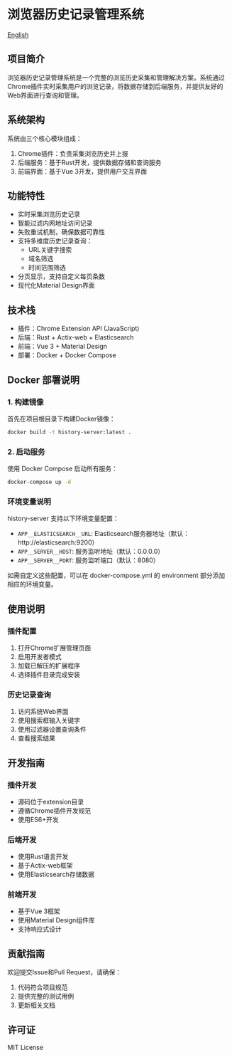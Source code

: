 # 浏览器历史记录管理系统

[English](README.md)

## 项目简介
浏览器历史记录管理系统是一个完整的浏览历史采集和管理解决方案。系统通过Chrome插件实时采集用户的浏览记录，将数据存储到后端服务，并提供友好的Web界面进行查询和管理。

## 系统架构
系统由三个核心模块组成：
1. Chrome插件：负责采集浏览历史并上报
2. 后端服务：基于Rust开发，提供数据存储和查询服务
3. 前端界面：基于Vue 3开发，提供用户交互界面

## 功能特性
- 实时采集浏览历史记录
- 智能过滤内网地址访问记录
- 失败重试机制，确保数据可靠性
- 支持多维度历史记录查询：
  - URL关键字搜索
  - 域名筛选
  - 时间范围筛选
- 分页显示，支持自定义每页条数
- 现代化Material Design界面

## 技术栈
- 插件：Chrome Extension API (JavaScript)
- 后端：Rust + Actix-web + Elasticsearch
- 前端：Vue 3 + Material Design
- 部署：Docker + Docker Compose

## Docker 部署说明

### 1. 构建镜像
首先在项目根目录下构建Docker镜像：

  ```bash
  docker build -t history-server:latest .
  ```

### 2. 启动服务
使用 Docker Compose 启动所有服务：

  ```bash
  docker-compose up -d
  ```
### 环境变量说明
history-server 支持以下环境变量配置：
- `APP__ELASTICSEARCH__URL`: Elasticsearch服务器地址（默认：http://elasticsearch:9200）
- `APP__SERVER__HOST`: 服务监听地址（默认：0.0.0.0）
- `APP__SERVER__PORT`: 服务监听端口（默认：8080）

如需自定义这些配置，可以在 docker-compose.yml 的 environment 部分添加相应的环境变量。

## 使用说明

### 插件配置
1. 打开Chrome扩展管理页面
2. 启用开发者模式
3. 加载已解压的扩展程序
4. 选择插件目录完成安装

### 历史记录查询
1. 访问系统Web界面
2. 使用搜索框输入关键字
3. 使用过滤器设置查询条件
4. 查看搜索结果

## 开发指南

### 插件开发
- 源码位于extension目录
- 遵循Chrome插件开发规范
- 使用ES6+开发

### 后端开发
- 使用Rust语言开发
- 基于Actix-web框架
- 使用Elasticsearch存储数据

### 前端开发
- 基于Vue 3框架
- 使用Material Design组件库
- 支持响应式设计

## 贡献指南
欢迎提交Issue和Pull Request，请确保：
1. 代码符合项目规范
2. 提供完整的测试用例
3. 更新相关文档

## 许可证
MIT License